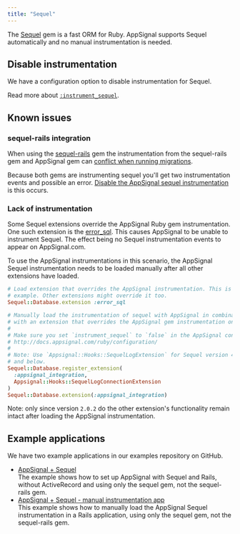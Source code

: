 ```yaml
---
title: "Sequel"
---
```


The [Sequel][sequel] gem is a fast ORM for Ruby. AppSignal supports Sequel
automatically and no manual instrumentation is needed.

## Disable instrumentation

We have a configuration option to disable instrumentation for Sequel.

Read more about [`:instrument_sequel`][instrument-sequel].

## Known issues

### sequel-rails integration

When using the [sequel-rails](sequel-rails) gem the instrumentation from the
sequel-rails gem and AppSignal gem can [conflict when running
migrations][instrumentation-issue].

Because both gems are instrumenting sequel you'll get two instrumentation
events and possible an error. [Disable the AppSignal sequel
instrumentation](#disable-instrumentation) is this occurs.

### Lack of instrumentation

Some Sequel extensions override the AppSignal Ruby gem instrumentation. One
such extension is the [error_sql][error_sql-extension]. This causes AppSignal
to be unable to instrument Sequel. The effect being no Sequel instrumentation
events to appear on AppSignal.com.

To use the AppSignal instrumentations in this scenario, the AppSignal Sequel
instrumentation needs to be loaded manually after all other extensions have
loaded.

```ruby
# Load extension that overrides the AppSignal instrumentation. This is an
# example. Other extensions might override it too.
Sequel::Database.extension :error_sql

# Manually load the instrumentation of sequel with AppSignal in combination
# with an extension that overrides the AppSignal gem instrumentation on load.
#
# Make sure you set `instrument_sequel` to `false` in the AppSignal config.
# http://docs.appsignal.com/ruby/configuration/
#
# Note: Use `Appsignal::Hooks::SequelLogExtension` for Sequel version 4.34
# and below.
Sequel::Database.register_extension(
  :appsignal_integration,
  Appsignal::Hooks::SequelLogConnectionExtension
)
Sequel::Database.extension(:appsignal_integration)
```

Note: only since version `2.0.2` do the other extension's functionality remain
intact after loading the AppSignal instrumentation.

## Example applications

We have two example applications in our examples repository on GitHub.

- [AppSignal + Sequel][example-app]  
  The example shows how to set up AppSignal with Sequel and Rails, without
  ActiveRecord and using only the sequel gem, not the sequel-rails gem.
- [AppSignal + Sequel - manual instrumentation app][example-manual-instrumentation-app]  
  This example shows how to manually load the AppSignal Sequel instrumentation
  in a Rails application, using only the sequel gem, not the sequel-rails gem.

[sequel]: http://sequel.jeremyevans.net/
[sequel-rails]: https://github.com/TalentBox/sequel-rails
[instrument-sequel]: /ruby/configuration/options.html#code-appsignal_instrument_sequel-code-code-instrument_sequel-code
[instrumentation-issue]: https://github.com/appsignal/appsignal-ruby/issues/91
[example-app]: https://github.com/appsignal/appsignal-examples/tree/rails-5+sequel
[example-manual-instrumentation-app]: https://github.com/appsignal/appsignal-examples/tree/rails-5+sequel-manual-instrumentation
[error_sql-extension]: http://sequel.jeremyevans.net/rdoc-plugins/files/lib/sequel/extensions/error_sql_rb.html
